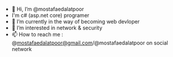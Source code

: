 - 👋 Hi, I’m @mostafaedalatpoor
-  I'm c# (asp.net core) programer
- 🌱 I’m currently in the way of becoming web devloper
- 👀 I’m interested in network & security
- 📫 How to reach me : @mostafaedalatpoor@gmail.com/@mostafaedalatpoor on social network


<!---
mostafaedalatpoor/mostafaedalatpoor is a ✨ special ✨ repository because its `README.md` (this file) appears on your GitHub profile.
You can click the Preview link to take a look at your changes.
--->
